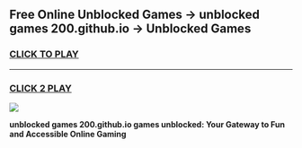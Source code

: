 
## Free Online Unblocked Games → unblocked games 200.github.io → Unblocked Games
<h3>
<a href="https://premium.freeplayer.one?title=unblocked_games_200.github.io&ref=21F">CLICK TO PLAY</a></h3>
<hr>

<h3>
<a href="https://premium.freeplayer.one?title=unblocked_games_200.github.io&ref=21F">CLICK 2 PLAY</a>
  
</h3>

<a href="https://premium.freeplayer.one?title=unblocked_games_200.github.io&ref=21F/"><img src="https://clearcache.store/games.png"></a>


**unblocked games 200.github.io games unblocked: Your Gateway to Fun and Accessible Online Gaming**
